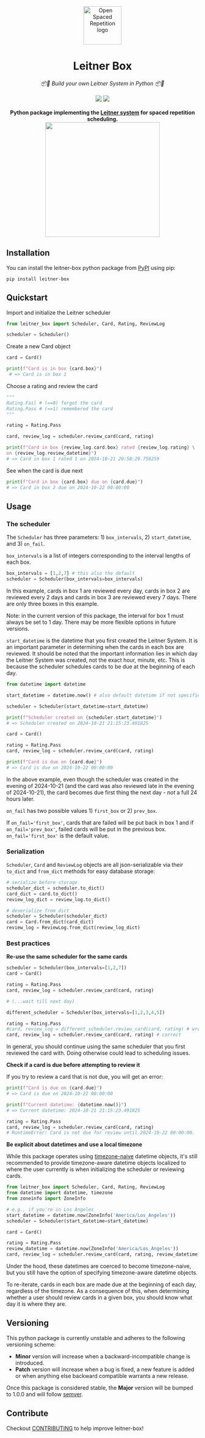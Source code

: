 <div align="center">
  <img src="https://avatars.githubusercontent.com/u/96821265?s=200&v=4" height="100" alt="Open Spaced Repetition logo"/>
</div>
<div align="center">

# Leitner Box
</div>

<div align="center">
  <em>📦🔄 Build your own Leitner System in Python 📦🔄</em>
</div>
<br />
<div align="center" style="text-decoration: none;">
    <a href="https://pypi.org/project/leitner-box/"><img src="https://img.shields.io/pypi/v/leitner-box"></a>
    <a href="https://github.com/open-spaced-repetition/leitner-box/blob/main/LICENSE" style="text-decoration: none;"><img src="https://img.shields.io/badge/License-MIT-brightgreen.svg"></a>
</div>
<br />

<div align="center">
    <strong>
    Python package implementing the <a href="https://en.wikipedia.org/wiki/Leitner_system">Leitner system</a> for spaced repetition scheduling.
    </strong>
</div>

<div align="center">
    <img src="leitner-system.svg" height="300"/>
</div>

## Installation

You can install the leitner-box python package from [PyPI](https://pypi.org/project/leitner-box/) using pip:
```
pip install leitner-box
```

## Quickstart

Import and initialize the Leitner scheduler

```python
from leitner_box import Scheduler, Card, Rating, ReviewLog

scheduler = Scheduler()
```

Create a new Card object

```python
card = Card()

print(f"Card is in box {card.box}")
 # => Card is in box 1
```

Choose a rating and review the card

```python
"""
Rating.Fail # (==0) forgot the card
Rating.Pass # (==1) remembered the card
"""

rating = Rating.Pass

card, review_log = scheduler.review_card(card, rating)

print(f"Card in box {review_log.card.box} rated {review_log.rating} \
on {review_log.review_datetime}")
# => Card in box 1 rated 1 on 2024-10-21 20:58:29.758259
```

See when the card is due next

```python
print(f"Card in box {card.box} due on {card.due}")
# => Card in box 2 due on 2024-10-22 00:00:00
```

## Usage

### The scheduler

The `Scheduler` has three parameters: 1) `box_intervals`, 2) `start_datetime`, and 3) `on_fail`.

`box_intervals` is a list of integers corresponding to the interval lengths of each box. 

```python
box_intervals = [1,2,7] # this also the default
scheduler = Scheduler(box_intervals=box_intervals)
```

In this example, cards in box 1 are reviewed every day, cards in box 2 are reviewed every 2 days and cards in box 3 are reviewed every 7 days. There are only three boxes in this example.

Note: in the current version of this package, the interval for box 1 must always be set to 1 day. There may be more flexible options in future versions.

`start_datetime` is the datetime that you first created the Leitner System. It is an important parameter in determining when the cards in each box are reviewed. It should be noted that the important information lies in which day the Leitner System was created, not the exact hour, minute, etc. This is because the scheduler schedules cards to be due at the beginning of each day.

```python
from datetime import datetime

start_datetime = datetime.now() # also default datetime if not specified

scheduler = Scheduler(start_datetime=start_datetime)

print(f"Scheduler created on {scheduler.start_datetime}")
# => Scheduler created on 2024-10-21 21:15:23.491825

card = Card()

rating = Rating.Pass
card, review_log = scheduler.review_card(card, rating)

print(f"Card is due on {card.due}")
# => Card is due on 2024-10-22 00:00:00
```

In the above example, even though the scheduler was created in the evening of 2024-10-21 (and the card was also reviewed late in the evening of 2024-10-21), the card becomes due first thing the next day - *not* a full 24 hours later.

`on_fail` has two possible values 1) `first_box` or 2) `prev_box`.

If `on_fail='first_box'`, cards that are failed will be put back in box 1 and if `on_fail='prev_box'`, failed cards will be put in the previous box. `on_fail='first_box'` is the default value.

### Serialization

`Scheduler`, `Card` and `ReviewLog` objects are all json-serializable via their `to_dict` and `from_dict` methods for easy database storage:

```python
# serialize before storage
scheduler_dict = scheduler.to_dict()
card_dict = card.to_dict()
review_log_dict = review_log.to_dict()

# deserialize from dict
scheduler = Scheduler(scheduler_dict)
card = Card.from_dict(card_dict)
review_log = ReviewLog.from_dict(review_log_dict)
```

### Best practices

**Re-use the same scheduler for the same cards**

```python
scheduler = Scheduler(box_intervals=[1,2,7])
card = Card()

rating = Rating.Pass
card, review_log = scheduler.review_card(card, rating)

# (...wait till next day)

different_scheduler = Scheduler(box_intervals=[1,2,3,4,5])

rating = Rating.Pass
#card, review_log = different_scheduler.review_card(card, rating) # wrong
card, review_log = scheduler.review_card(card, rating) # correct
```

In general, you should continue using the same scheduler that you first reviewed the card with. Doing otherwise could lead to scheduling issues.

**Check if a card is due before attempting to review it**

If you try to review a card that is not due, you will get an error:
```python
print(f"Card is due on {card.due}")
# => Card is due on 2024-10-22 00:00:00

print(f"Current datetime: {datetime.now()}")
# => Current datetime: 2024-10-21 21:15:23.491825

rating = Rating.Pass
card, review_log = scheduler.review_card(card, rating)
# RuntimeError: Card is not due for review until 2024-10-22 00:00:00.
```

**Be explicit about datetimes and use a local timezone**

While this package operates using [timezone-naive](https://docs.python.org/3/library/datetime.html#aware-and-naive-objects) datetime objects, it's still recommended to provide timezone-aware datetime objects localized to where the user currently is when initializing the scheduler or reviewing cards.

```python
from leitner_box import Scheduler, Card, Rating, ReviewLog
from datetime import datetime, timezone
from zoneinfo import ZoneInfo

# e.g., if you're in Los Angeles
start_datetime = datetime.now(ZoneInfo('America/Los_Angeles'))
scheduler = Scheduler(start_datetime=start_datetime)

card = Card()

rating = Rating.Pass
review_datetime = datetime.now(ZoneInfo('America/Los_Angeles'))
card, review_log = scheduler.review_card(card, rating, review_datetime)
```

Under the hood, these datetimes are coerced to become timezone-naive, but you still have the option of specifying timezone-aware datetime objects.

To re-iterate, cards in each box are made due at the beginning of each day, regardless of the timezone. As a consequence of this, when determining whether a user should review cards in a given box, you should know what day it is where they are.

## Versioning

This python package is currently unstable and adheres to the following versioning scheme:

- **Minor** version will increase when a backward-incompatible change is introduced.
- **Patch** version will increase when a bug is fixed, a new feature is added or when anything else backward compatible warrants a new release.

Once this package is considered stable, the **Major** version will be bumped to 1.0.0 and will follow [semver](https://semver.org/).

## Contribute

Checkout [CONTRIBUTING](https://github.com/open-spaced-repetition/leitner-box/blob/main/CONTRIBUTING.md) to help improve leitner-box!
